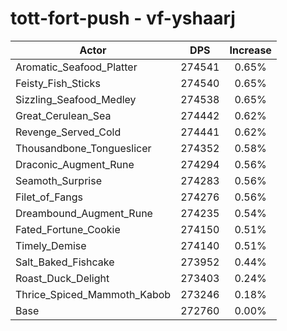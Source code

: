 # tott-fort-push - vf-yshaarj
| Actor | DPS | Increase |
|---|:---:|:---:|
|Aromatic_Seafood_Platter|274541|0.65%|
|Feisty_Fish_Sticks|274540|0.65%|
|Sizzling_Seafood_Medley|274538|0.65%|
|Great_Cerulean_Sea|274442|0.62%|
|Revenge_Served_Cold|274441|0.62%|
|Thousandbone_Tongueslicer|274352|0.58%|
|Draconic_Augment_Rune|274294|0.56%|
|Seamoth_Surprise|274283|0.56%|
|Filet_of_Fangs|274276|0.56%|
|Dreambound_Augment_Rune|274235|0.54%|
|Fated_Fortune_Cookie|274150|0.51%|
|Timely_Demise|274140|0.51%|
|Salt_Baked_Fishcake|273952|0.44%|
|Roast_Duck_Delight|273403|0.24%|
|Thrice_Spiced_Mammoth_Kabob|273246|0.18%|
|Base|272760|0.00%|

